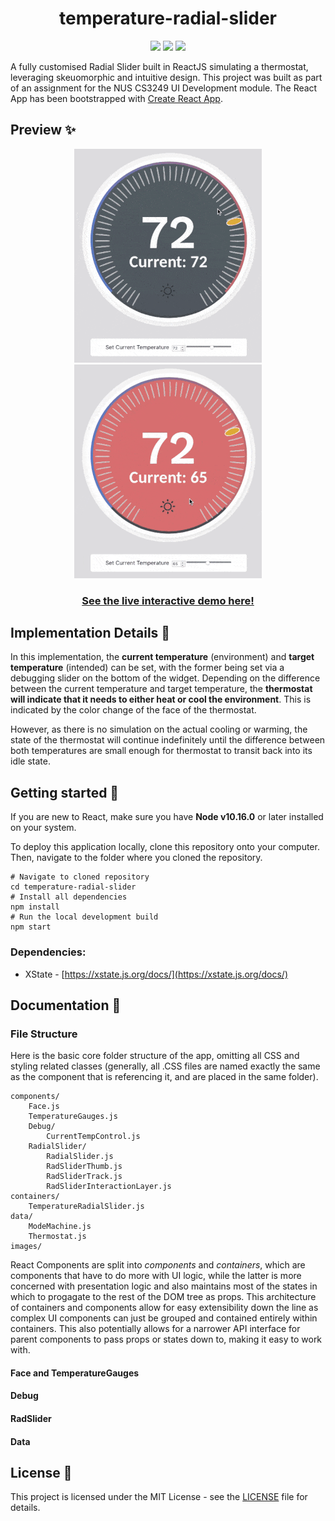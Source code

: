 <h1 align="center"> temperature-radial-slider</h1>
<p align="center">
	<a href = "https://reactjs.org"><img src="https://img.shields.io/badge/Made with-React-23425C?logo=react"></a>
	<a href = ""><img src="https://img.shields.io/badge/Powered by-Caffeine-blue?logo=Buy-Me-A-Coffee"></a>
	<a href = "https://github.com/Q-gabe/temperature-radial-slider/blob/master/LICENSE"><img src="https://img.shields.io/badge/License-MIT-informational"></a>
</p>

A fully customised Radial Slider built in ReactJS simulating a thermostat, leveraging skeuomorphic and intuitive design. This project was built as part of an assignment for the NUS CS3249 UI Development module. The React App has been bootstrapped with [Create React App](https://github.com/facebook/create-react-app).
  

## Preview :sparkles:

<p align="center">
  <img src="https://raw.githubusercontent.com/Q-gabe/temperature-radial-slider/master/preview/animatedPreview1.gif" width="300" hspace="4">
  <img src="https://raw.githubusercontent.com/Q-gabe/temperature-radial-slider/master/preview/animatedPreview2.gif" width="300" hspace="4">
 </p>

<h3 align="center"><a href="https://q-gabe.me/temperature-radial-slider/">See the live interactive demo here!</a></h3>

## Implementation Details :thinking:

In this implementation, the **current temperature** (environment) and **target temperature** (intended) can be set, with the former being set via a debugging slider on the bottom of the widget. Depending on the difference between the current temperature and target temperature, the **thermostat will indicate that it needs to either heat or cool the environment**. This is indicated by the color change of the face of the thermostat. 

However, as there is no simulation on the actual cooling or warming, the state of the thermostat will continue indefinitely until the difference between both temperatures are small enough for thermostat to transit back into its idle state.

## Getting started :space_invader:

If you are new to React, make sure you have **Node v10.16.0** or later installed on your system.

To deploy this application locally, clone this repository onto your computer. Then, navigate to the folder where you cloned the repository. 
```
# Navigate to cloned repository
cd temperature-radial-slider
# Install all dependencies
npm install
# Run the local development build
npm start
```
  
### Dependencies: 

* XState - [https://xstate.js.org/docs/](https://xstate.js.org/docs/)
  
## Documentation :book:
 

### File Structure


Here is the basic core folder structure of the app, omitting all CSS and styling related classes (generally, all .CSS files are named exactly the same as the component that is referencing it, and are placed in the same folder).
```
components/
	Face.js
	TemperatureGauges.js
	Debug/
		CurrentTempControl.js
	RadialSlider/
		RadialSlider.js
		RadSliderThumb.js
		RadSliderTrack.js
		RadSliderInteractionLayer.js
containers/
	TemperatureRadialSlider.js
data/
	ModeMachine.js
	Thermostat.js
images/
```  

React Components are split into *components* and *containers*, which are components that have to do more with UI logic, while the latter is more concerned with presentation logic and also maintains most of the states in which to progagate to the rest of the DOM tree as props. This architecture of containers and components allow for easy extensibility down the line as complex UI components can just be grouped and contained entirely within containers. This also potentially allows for a narrower API interface for parent components to pass props or states down to, making it easy to work with. 

#### Face and TemperatureGauges


#### Debug

#### RadSlider

#### Data


## License :pencil:

 This project is licensed under the MIT License - see the [LICENSE](https://github.com/Q-gabe/temperature-radial-slider/blob/master/LICENSE) file for details.
 
